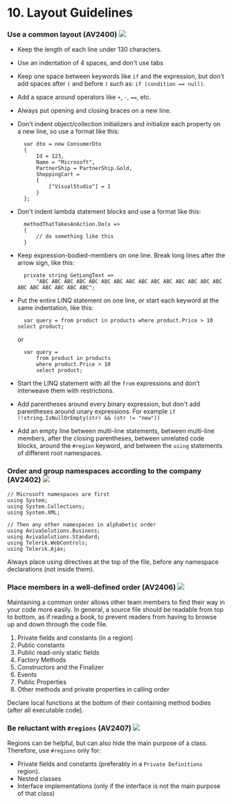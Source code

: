 <!--
NOTE: Requires Markdown Extra. See http://michelf.ca/projects/php-markdown/extra/
 --> 

# 10. Layout Guidelines

### <a name="av2400"></a> Use a common layout  (AV2400) ![](images/1.png)

- Keep the length of each line under 130 characters.

- Use an indentation of 4 spaces, and don't use tabs

- Keep one space between keywords like `if` and the expression, but don't add spaces after `(` and before `)` such as: `if (condition == null)`.

- Add a space around operators like `+`, `-`, `==`, etc.

- Always put opening and closing braces on a new line.

- Don't indent object/collection initializers and initialize each property on a new line, so use a format like this: 

		var dto = new ConsumerDto
		{
			Id = 123,
			Name = "Microsoft",
			PartnerShip = PartnerShip.Gold,
			ShoppingCart =
			{
				["VisualStudio"] = 1
			}
		};

- Don't indent lambda statement blocks and use a format like this:

		methodThatTakesAnAction.Do(x =>
		{ 
			// do something like this 
		}

- Keep expression-bodied-members on one line. Break long lines after the arrow sign, like this:

		private string GetLongText =>
			"ABC ABC ABC ABC ABC ABC ABC ABC ABC ABC ABC ABC ABC ABC ABC ABC ABC ABC ABC ABC ABC";

- Put the entire LINQ statement on one line, or start each keyword at the same indentation, like this:

		var query = from product in products where product.Price > 10 select product;

  	or

		var query =  
		    from product in products  
		    where product.Price > 10  
		    select product;

- Start the LINQ statement with all the `from` expressions and don't interweave them with restrictions.
- Add parentheses around every binary expression, but don't add parentheses around unary expressions. For example `if (!string.IsNullOrEmpty(str) && (str != "new"))`

- Add an empty line between multi-line statements, between multi-line members, after the closing parentheses, between unrelated code blocks, around the `#region` keyword, and between the `using` statements of different root namespaces.


### <a name="av2402"></a> Order and group namespaces according to the company  (AV2402) ![](images/3.png)

	// Microsoft namespaces are first
	using System;
	using System.Collections;
	using System.XML;
	
	// Then any other namespaces in alphabetic order
	using AvivaSolutions.Business;
	using AvivaSolutions.Standard;
	using Telerik.WebControls;
	using Telerik.Ajax;

Always place using directives at the top of the file, before any namespace declarations (not inside them).

### <a name="av2406"></a> Place members in a well-defined order  (AV2406) ![](images/1.png)
Maintaining a common order allows other team members to find their way in your code more easily. In general, a source file should be readable from top to bottom, as if reading a book, to prevent readers from having to browse up and down through the code file.

1. Private fields and constants (in a region)
2. Public constants
3. Public read-only static fields
4. Factory Methods
5. Constructors and the Finalizer
6. Events 
7. Public Properties
8. Other methods and private properties in calling order

Declare local functions at the bottom of their containing method bodies (after all executable code).

### <a name="av2407"></a> Be reluctant with `#regions` (AV2407) ![](images/1.png)
Regions can be helpful, but can also hide the main purpose of a class. Therefore, use `#regions` only for:

- Private fields and constants (preferably in a `Private Definitions` region).
- Nested classes
- Interface implementations (only if the interface is not the main purpose of that class)
